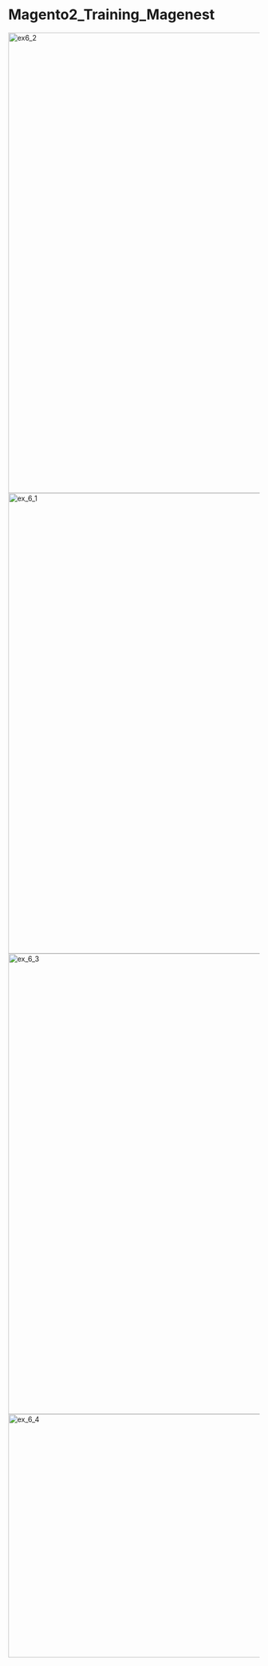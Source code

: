 # Magento2_Training_Magenest

<img width="1697" height="923" alt="ex6_2" src="https://github.com/user-attachments/assets/c17cf451-f5f8-4343-b269-9200ab354e07" />
<img width="1697" height="923" alt="ex_6_1" src="https://github.com/user-attachments/assets/1923be53-6c8f-4fc1-bb91-16c43b7b74e1" />
<img width="1697" height="923" alt="ex_6_3" src="https://github.com/user-attachments/assets/f89f8d11-194e-44b2-8564-ecabce13c7a4" />
<img width="1757" height="488" alt="ex_6_4" src="https://github.com/user-attachments/assets/3ff1caae-c275-4786-b7b5-d3680dc00e2b" />
